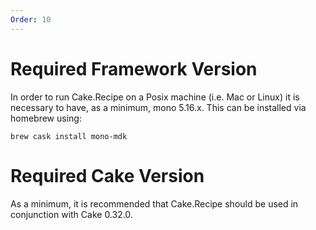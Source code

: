 ```yaml
---
Order: 10
---
```


# Required Framework Version

In order to run Cake.Recipe on a Posix machine (i.e. Mac or Linux) it is necessary to have, as a minimum, mono 5.16.x.  This can be installed via homebrew using:

```
brew cask install mono-mdk
```

# Required Cake Version

As a minimum, it is recommended that Cake.Recipe should be used in conjunction with Cake 0.32.0.
